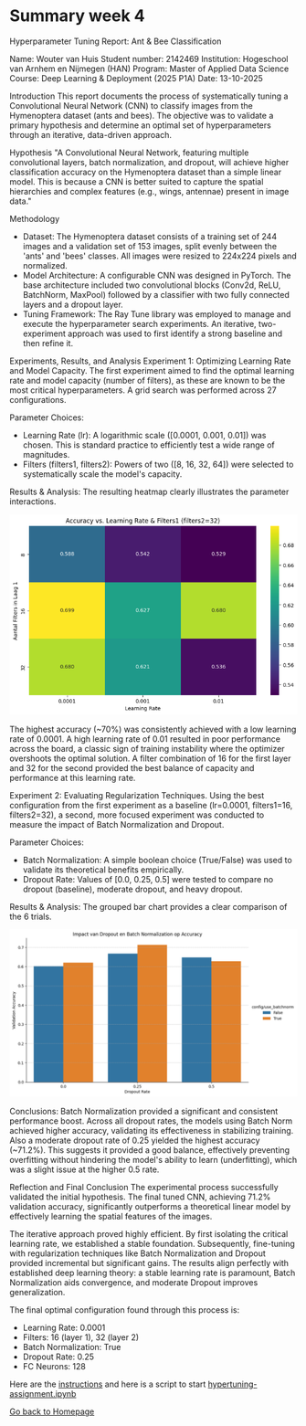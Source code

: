 # Summary week 4
Hyperparameter Tuning Report: Ant & Bee Classification

Name: Wouter van Huis
Student number: 2142469
Institution: Hogeschool van Arnhem en Nijmegen (HAN)
Program: Master of Applied Data Science
Course: Deep Learning & Deployment (2025 P1A)
Date: 13-10-2025


Introduction
This report documents the process of systematically tuning a Convolutional Neural Network (CNN) to classify images from the Hymenoptera dataset (ants and bees). The objective was to validate a primary hypothesis and determine an optimal set of hyperparameters through an iterative, data-driven approach.


Hypothesis
"A Convolutional Neural Network, featuring multiple convolutional layers, batch normalization, and dropout, will achieve higher classification accuracy on the Hymenoptera dataset than a simple linear model. This is because a CNN is better suited to capture the spatial hierarchies and complex features (e.g., wings, antennae) present in image data."


Methodology
- Dataset: The Hymenoptera dataset consists of a training set of 244 images and a validation set of 153 images, split evenly between the 'ants' and 'bees' classes. All images were resized to 224x224 pixels and normalized.
- Model Architecture: A configurable CNN was designed in PyTorch. The base architecture included two convolutional blocks (Conv2d, ReLU, BatchNorm, MaxPool) followed by a classifier with two fully connected layers and a dropout layer.
- Tuning Framework: The Ray Tune library was employed to manage and execute the hyperparameter search experiments. An iterative, two-experiment approach was used to first identify a strong baseline and then refine it.


Experiments, Results, and Analysis
Experiment 1: Optimizing Learning Rate and Model Capacity.
The first experiment aimed to find the optimal learning rate and model capacity (number of filters), as these are known to be the most critical hyperparameters. A grid search was performed across 27 configurations.

Parameter Choices:
- Learning Rate (lr): A logarithmic scale ([0.0001, 0.001, 0.01]) was chosen. This is standard practice to efficiently test a wide range of magnitudes.
- Filters (filters1, filters2): Powers of two ([8, 16, 32, 64]) were selected to systematically scale the model's capacity.

Results & Analysis: The resulting heatmap clearly illustrates the parameter interactions.

![heatmap experiment 1](image.png)

The highest accuracy (~70%) was consistently achieved with a low learning rate of 0.0001. A high learning rate of 0.01 resulted in poor performance across the board, a classic sign of training instability where the optimizer overshoots the optimal solution. A filter combination of 16 for the first layer and 32 for the second provided the best balance of capacity and performance at this learning rate.


Experiment 2: Evaluating Regularization Techniques.
Using the best configuration from the first experiment as a baseline (lr=0.0001, filters1=16, filters2=32), a second, more focused experiment was conducted to measure the impact of Batch Normalization and Dropout.

Parameter Choices:
- Batch Normalization: A simple boolean choice (True/False) was used to validate its theoretical benefits empirically.
- Dropout Rate: Values of [0.0, 0.25, 0.5] were tested to compare no dropout (baseline), moderate dropout, and heavy dropout.

Results & Analysis: The grouped bar chart provides a clear comparison of the 6 trials.

![barchart experiment 2](image-1.png)

Conclusions:
Batch Normalization provided a significant and consistent performance boost. Across all dropout rates, the models using Batch Norm achieved higher accuracy, validating its effectiveness in stabilizing training.
Also a moderate dropout rate of 0.25 yielded the highest accuracy (~71.2%). This suggests it provided a good balance, effectively preventing overfitting without hindering the model's ability to learn (underfitting), which was a slight issue at the higher 0.5 rate.


Reflection and Final Conclusion
The experimental process successfully validated the initial hypothesis. The final tuned CNN, achieving 71.2% validation accuracy, significantly outperforms a theoretical linear model by effectively learning the spatial features of the images.

The iterative approach proved highly efficient. By first isolating the critical learning rate, we established a stable foundation. Subsequently, fine-tuning with regularization techniques like Batch Normalization and Dropout provided incremental but significant gains. The results align perfectly with established deep learning theory: a stable learning rate is paramount, Batch Normalization aids convergence, and moderate Dropout improves generalization.

The final optimal configuration found through this process is:
- Learning Rate: 0.0001
- Filters: 16 (layer 1), 32 (layer 2)
- Batch Normalization: True
- Dropout Rate: 0.25
- FC Neurons: 128


Here are the [instructions](./instructions.md) and here is a script to start [hypertuning-assignment.ipynb](./myproject/hypertuning-assignment.ipynb)

[Go back to Homepage](../README.md)
